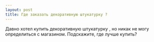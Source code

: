 ```yaml
---
layout: post 
title: Где заказать декоративную штукатурку ? 
--- 
```

Давно хотел купить декоративную штукатурку , но никак не могу определиться с магазином. Подскажите, где лучше купить?